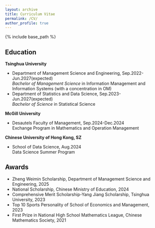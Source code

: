 ```yaml
---
layout: archive
title: Curriculum Vitae
permalink: /CV/
author_profile: true
---
```


{% include base_path %}

## Education

**Tsinghua University** <br/>
- Department of Management Science and Engineering, Sep.2022-Jun.2027(expected) <br/>
*Bachelor of Management Science* in Information Management and Information Systems (with a concentration in OM) <br/>
- Department of Statistics and Data Science, Sep.2023-Jun.2027(expected) <br/>
*Bachelor of Science* in Statistical Science

**McGill University** <br/>
- Desautels Faculty of Management, Sep.2024-Dec.2024 <br/>
Exchange Program in Mathematics and Operation Management <br/>

**Chinese University of Hong Kong, SZ** <br/>
- School of Data Science, Aug.2024 <br/>
Data Science Summer Program <br/>

## Awards 
- Zheng Weimin Scholarship, Department of Management Science and Engineering, 2025 <br>
- National Scholarship, Chinese Ministry of Education, 2024 <br/>
- Comprehensive Merit Scholarship-Yang Jiang Scholarship, Tsinghua University, 2023 <br/>
- Top 10 Sports Personality of School of Economics and Management, 2023 <br/>
- First Prize in National High School Mathematics League, Chinese Mathematics Society, 2021 <br/>
